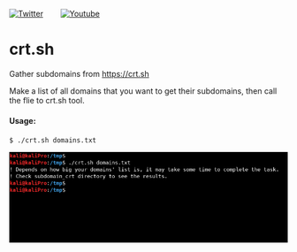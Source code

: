 [![Twitter](https://img.shields.io/badge/twitter%20-%231DA1F2.svg?&style=for-the-badge&logo=Twitter&logoColor=white&label=Follow%20%40xbforce)](https://twitter.com/xbforce)
&nbsp;&nbsp;&nbsp;&nbsp;&nbsp;&nbsp;
[![Youtube](https://img.shields.io/badge/Youtube%20-%23FF0000.svg?&style=for-the-badge&logo=YouTube&logoColor=white&label=Subscribe)](http://www.youtube.com/channel/UCadRCMA7BFJ2iwiABKqf0Fg?sub_confirmation=1)

# crt.sh
Gather subdomains from https://crt.sh

Make a list of all domains that you want to get their subdomains, then call the flie to crt.sh tool.

#### Usage:


```
$ ./crt.sh domains.txt
```


<img src="https://github.com/xbforce/crt.sh/blob/main/usage_crt.png" />
